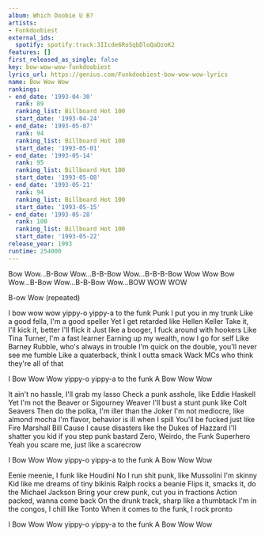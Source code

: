 ```yaml
---
album: Which Doobie U B?
artists:
- Funkdoobiest
external_ids:
  spotify: spotify:track:3IIcde6RoSqbDloQaDzoK2
features: []
first_released_as_single: false
key: bow-wow-wow-funkdoobiest
lyrics_url: https://genius.com/Funkdoobiest-bow-wow-wow-lyrics
name: Bow Wow Wow
rankings:
- end_date: '1993-04-30'
  rank: 89
  ranking_list: Billboard Hot 100
  start_date: '1993-04-24'
- end_date: '1993-05-07'
  rank: 94
  ranking_list: Billboard Hot 100
  start_date: '1993-05-01'
- end_date: '1993-05-14'
  rank: 95
  ranking_list: Billboard Hot 100
  start_date: '1993-05-08'
- end_date: '1993-05-21'
  rank: 94
  ranking_list: Billboard Hot 100
  start_date: '1993-05-15'
- end_date: '1993-05-28'
  rank: 100
  ranking_list: Billboard Hot 100
  start_date: '1993-05-22'
release_year: 1993
runtime: 254000
---
```

Bow Wow...B-Bow Wow...B-B-Bow Wow...B-B-B-Bow Wow Wow
Bow Wow...B-Bow Wow...B-B-Bow Wow...BOW WOW WOW

B-ow Wow (repeated)


I bow wow wow yippy-o yippy-a to the funk
Punk
I put you in my trunk
Like a good fella, I'm a good speller
Yet I get retarded like Hellen Keller
Take it, I'll kick it, better I'll flick it
Just like a booger, I fuck around with hookers
Like Tina Turner, I'm a fast learner
Earning up my wealth, now I go for self
Like Barney Rubble, who's always in trouble
I'm quick on the double, you'll never see me fumble
Like a quaterback, think I outta smack
Wack MCs who think they're all of that


I Bow Wow Wow yippy-o yippy-a to the funk
A Bow Wow Wow


It ain't no hassle, I'll grab my lasso
Check a punk asshole, like Eddie Haskell
Yet I'm not the Beaver or Sigourney Weaver
I'll bust a stunt punk like Colt Seavers
Then do the polka, I'm iller than the Joker
I'm not mediocre, like almond mocha
I'm flavor, behavior is ill when I spill
You'll be fucked just like Fire Marshall Bill
Cause I cause disasters like the Dukes of Hazzard
I'll shatter you kid if you step punk bastard
Zero, Weirdo, the Funk Superhero
Yeah you scare me, just like a scarecrow


I Bow Wow Wow yippy-o yippy-a to the funk
A Bow Wow Wow


Eenie meenie, I funk like Houdini
No I run shit punk, like Mussolini
I'm skinny
Kid like me dreams of tiny bikinis
Ralph rocks a beanie
Flips it, smacks it, do the Michael Jackson
Bring your crew punk, cut you in fractions
Action packed, wanna come back
On the drunk track, sharp like a thumbtack
I'm in the congos, I chill like Tonto
When it comes to the funk, I rock pronto


I Bow Wow Wow yippy-o yippy-a to the funk
A Bow Wow Wow
